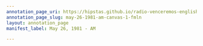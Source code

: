 ```yaml
---
annotation_page_uri: https://hipstas.github.io/radio-venceremos-english/annotations/may-26-1981-am-canvas-1-fmln.json
annotation_page_slug: may-26-1981-am-canvas-1-fmln
layout: annotation_page
manifest_label: May 26, 1981 - AM

---
```

